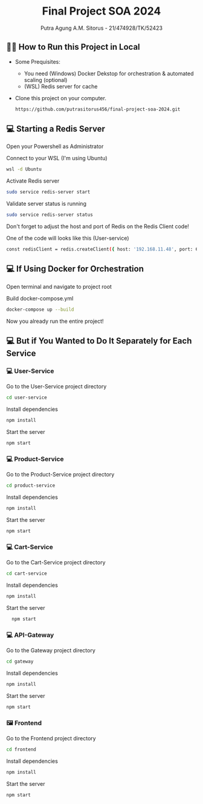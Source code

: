 <p align="center">
  <h1 align="center">Final Project SOA 2024</h1>
  <p align="center">Putra Agung A.M. Sitorus - 21/474928/TK/52423</p>
</p>

## 🧑‍💻 How to Run this Project in Local
- Some Prequisites:
  - You need (Windows) Docker Dekstop for orchestration & automated scaling (optional)
  - (WSL) Redis server for cache
- Clone this project on your computer.

  ```bash
  https://github.com/putrasitorus456/final-project-soa-2024.git
   ```
## 💻 Starting a Redis Server

Open your Powershell as Administrator

Connect to your WSL (I'm using Ubuntu)

```bash
wsl -d Ubuntu
```

Activate Redis server

```bash
sudo service redis-server start
```

Validate server status is running

```bash
sudo service redis-server status
```

Don't forget to adjust the host and port of Redis on the Redis Client code!

One of the code will looks like this (User-service)

```bash
const redisClient = redis.createClient({ host: '192.168.11.48', port: 6379 });
```

## 💻 If Using Docker for Orchestration

Open terminal and navigate to project root

Build docker-compose.yml

```bash
docker-compose up --build
```

Now you already run the entire project!


## 💻 But if You Wanted to Do It Separately for Each Service

### 💻 User-Service

Go to the User-Service project directory

```bash
cd user-service
```

Install dependencies

```bash
npm install
```

Start the server

```bash
npm start
```

### 💻 Product-Service

Go to the Product-Service project directory

```bash
cd product-service
```

Install dependencies

```bash
npm install
```

Start the server

```bash
npm start
```

### 💻 Cart-Service

Go to the Cart-Service project directory

```bash
cd cart-service
```

Install dependencies

```bash
npm install
```

Start the server

```bash
  npm start
```

### 💻 API-Gateway

Go to the Gateway project directory

```bash
cd gateway
```

Install dependencies

```bash
npm install
```

Start the server

```bash
npm start
```

### 🖼️ Frontend

Go to the Frontend project directory

```bash
cd frontend
```

Install dependencies

```bash
npm install
```

Start the server

```bash
npm start
```
